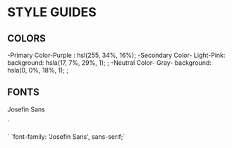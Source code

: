# STYLE GUIDES

## COLORS
-Primary Color-Purple : hsl(255, 34%, 16%);
-Secondary Color- Light-Pink: background: hsla(17, 7%, 29%, 1);
;
-Neutral Color- Gray- background: hsla(0, 0%, 18%, 1);
 ;


## FONTS 
Josefin Sans


`
<link rel="preconnect" href="https://fonts.googleapis.com">
<link rel="preconnect" href="https://fonts.gstatic.com" crossorigin>
<link href="https://fonts.googleapis.com/css2?family=Josefin+Sans:wght@400;500;600;700&display=swap" rel="stylesheet"> 
`
`font-family: 'Josefin Sans', sans-serif;`





